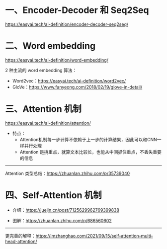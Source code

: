 # 一、Encoder-Decoder 和 Seq2Seq

https://easyai.tech/ai-definition/encoder-decoder-seq2seq/







# 二、Word embedding

https://easyai.tech/ai-definition/word-embedding/

2 种主流的 word embedding 算法：

- Word2vec：https://easyai.tech/ai-definition/word2vec/
- GloVe：https://www.fanyeong.com/2018/02/19/glove-in-detail/



# 三、Attention 机制

https://easyai.tech/ai-definition/attention/

- 特点：
    - Attention机制每一步计算不依赖于上一步的计算结果，因此可以和CNN一样并行处理
    - Attention 是挑重点，就算文本比较长，也能从中间抓住重点，不丢失重要的信息

---

Attention 类型总结：https://zhuanlan.zhihu.com/p/35739040



# 四、Self-Attention 机制

- 介绍：https://juejin.cn/post/7125629962769399838

- 图解：https://zhuanlan.zhihu.com/p/686560602

---

更完善的解释：https://imzhanghao.com/2021/09/15/self-attention-multi-head-attention/

